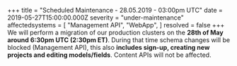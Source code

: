 +++
title = "Scheduled Maintenance - 28.05.2019 - 03:00pm UTC"
date = 2019-05-27T15:00:00.000Z
severity = "under-maintenance"
affectedsystems = [
  "Management API",
  "WebApp",
]
resolved = false
+++
We will perform a migration of our production clusters on the **28th of May around 6:30pm UTC (2:30pm ET)**. During that time schema changes will be blocked (Management API), this also **includes sign-up, creating new projects and editing models/fields**. Content APIs will not be affected.

 